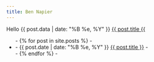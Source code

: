 ```yaml
---
title: Ben Napier
---
```


Hello
{{ post.data | date: "%B %e, %Y" }} <a href="{{ post.url {{">{{ post.title {{</a>

 <ul>
 -      {% for post in site.posts %}
 -      <li>
 -	<span>{{ post.date | date: "%B %e, %Y" }}</span> <a href="{{ post.url }}">{{ post.title }}</a>
 -      </li>
 -      {% endfor %}
 -    </ul>
